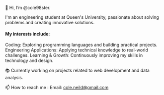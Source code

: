 👋 Hi, I’m @cole98ster.

I'm an engineering student at Queen's University, passionate about solving problems and creating innovative solutions.

#### My interests include:
Coding: Exploring programming languages and building practical projects.
Engineering Applications: Applying technical knowledge to real-world challenges.
Learning & Growth: Continuously improving my skills in technology and design.

📚 Currently working on projects related to web development and data analysis.

📫 How to reach me : Email: cole.neild@gmail.com
